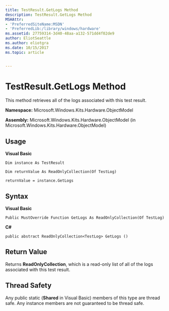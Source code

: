 ```yaml
---
title: TestResult.GetLogs Method
description: TestResult.GetLogs Method
MSHAttr:
- 'PreferredSiteName:MSDN'
- 'PreferredLib:/library/windows/hardware'
ms.assetid: 27759314-3d40-48aa-a132-571dd4f02de9
author: EliotSeattle
ms.author: eliotgra
ms.date: 10/15/2017
ms.topic: article


---
```


# TestResult.GetLogs Method


This method retrieves all of the logs associated with this test result.

**Namespace:** Microsoft.Windows.Kits.Hardware.ObjectModel

**Assembly:** Microsoft.Windows.Kits.Hardware.ObjectModel (in Microsoft.Windows.Kits.Hardware.ObjectModel)

## <span id="Usage"></span><span id="usage"></span><span id="USAGE"></span>Usage


**Visual Basic**

`Dim instance As TestResult`

`Dim returnValue As ReadOnlyCollection(Of TestLog)`

`returnValue = instance.GetLogs`

## <span id="Syntax"></span><span id="syntax"></span><span id="SYNTAX"></span>Syntax


**Visual Basic**

`Public MustOverride Function GetLogs As ReadOnlyCollection(Of TestLog)`

**C#**

`public abstract ReadOnlyCollection<TestLog> GetLogs ()`

## <span id="Return_Value"></span><span id="return_value"></span><span id="RETURN_VALUE"></span>Return Value


Returns **ReadOnlyCollection**, which is a read-only list of all of the logs associated with this test result.

## <span id="Thread_Safety"></span><span id="thread_safety"></span><span id="THREAD_SAFETY"></span>Thread Safety


Any public static (**Shared** in Visual Basic) members of this type are thread safe. Any instance members are not guaranteed to be thread safe.

 

 






